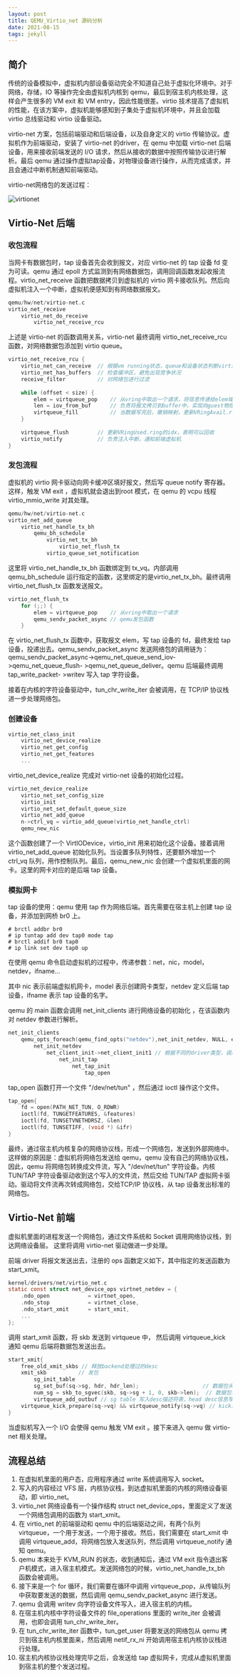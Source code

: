 ```yaml
---
layout: post
title: QEMU_Virtio_net 源码分析
date: 2021-08-15
tags: jekyll   
---
```


## 简介

传统的设备模拟中，虚拟机内部设备驱动完全不知道自己处于虚拟化环境中。对于网络，存储，IO 等操作完全由虚拟机内核到 qemu，最后到宿主机内核处理，这样会产生很多的 VM exit 和 VM entry，因此性能很差。virtio 技术提高了虚拟机的性能，在该方案中，虚拟机能够感知到子集处于虚拟机环境中，并且会加载 virtio 总线驱动和 virtio 设备驱动。

virtio-net 方案，包括前端驱动和后端设备，以及自身定义的 virtio 传输协议。虚拟机作为前端驱动，安装了 virtio-net 的driver，在 qemu 中加载 virtio-net 后端设备，用来接收前端发送的 I/O 请求，然后从接收的数据中按照传输协议进行解析。最后 qemu 通过操作虚拟tap设备，对物理设备进行操作，从而完成请求，并且会通过中断机制通知前端驱动。

virtio-net网络包的发送过程：

![virtionet](https://raw.githubusercontent.com/orangehaswing/orangehaswing.github.io/master/_posts/virtionet.png)

## Virtio-Net 后端

### 收包流程

当网卡有数据包时，tap 设备首先会收到报文，对应 virtio-net 的 tap 设备 fd 变为可读。qemu 通过 epoll 方式监测到有网络数据包，调用回调函数发起收报流程。virtio_net_receive 函数把数据拷贝到虚拟机的 virtio 网卡接收队列。然后向虚拟机注入一个中断，虚拟机便感知到有网络数据报文。

```c
qemu/hw/net/virtio-net.c
virtio_net_receive
	virtio_net_do_receive
		virtio_net_receive_rcu
```

上述是 virtio-net 的函数调用关系，virtio-net 最终调用 virtio_net_receive_rcu 函数，对网络数据包添加到 virtio queue。

```c
virtio_net_receive_rcu {
    virtio_net_can_receive 	// 根据vm running状态，queue和设备状态判断virtio-net是否可以收包
    virtio_net_has_buffers 	// 检查缓冲区，避免出现竞争状况
    receive_filter 		    // 对网络包进行过滤
    
    while (offset < size) {
        elem = virtqueue_pop 	// 从vring中取出一个请求，将信息传递给elem域中
        len = iov_from_buf 		// 负责将报文拷贝到buffer中，实现向guest物理地址写入数据
        virtqueue_fill 		    // 当数据写完后，撤销映射，更新VRingAvail.ring[]的相关字段
    }
    
    virtqueue_flush 		// 更新VRingUsed.ring的idx，表明可以回收
    virtio_notify 			// 负责注入中断，通知前端虚拟机
}   
```

### 发包流程

虚拟机的 virtio 网卡驱动向网卡缓冲区填好报文，然后写 queue notify 寄存器。这样，触发 VM exit ，虚拟机就会退出到root 模式，在 qemu 的 vcpu 线程 virtio_mmio_write 对其处理。

```c
qemu/hw/net/virtio-net.c
virtio_net_add_queue
	virtio_net_handle_tx_bh
		qemu_bh_schedule
			virtio_net_tx_bh
				virtio_net_flush_tx
			virtio_queue_set_notification
```

这里将 virtio_net_handle_tx_bh 函数绑定到 tx_vq。内部调用 qemu_bh_schedule 运行指定的函数，这里绑定的是virtio_net_tx_bh。最终调用 virtio_net_flush_tx 函数发送报文。

```c
virtio_net_flush_tx
	for (;;) {
        elem = virtqueue_pop 	// 从vring中取出一个请求
        qemu_sendv_packet_async // qemu发包函数
	}
```

在 virtio_net_flush_tx 函数中，获取报文 elem，写 tap 设备的 fd，最终发给 tap 设备，投递出去。qemu_sendv_packet_async 发送网络包的调用链为： qemu_sendv_packet_async->qemu_net_queue_send_iov->qemu_net_queue_flush- >qemu_net_queue_deliver。qemu 后端最终调用 tap_write_packet- >writev 写入 tap 字符设备。

接着在内核的字符设备驱动中，tun_chr_write_iter 会被调用，在 TCP/IP 协议栈进一步处理网络包。

### 创建设备

```c
virtio_net_class_init
	virtio_net_device_realize
	virtio_net_get_config
	virtio_net_get_features
	...
```

virtio_net_device_realize 完成对 virtio-net 设备的初始化过程。

```c
virtio_net_device_realize
	virtio_net_set_config_size
	virtio_init
	virtio_net_set_default_queue_size
	virtio_net_add_queue
	n->ctrl_vq = virtio_add_queue(virtio_net_handle_ctrl)
	qemu_new_nic
```

这个函数创建了一个 VirtIODevice，virtio_init 用来初始化这个设备。接着调用 virtio_net_add_queue 初始化队列。当设置多队列特性，还要额外增加一个 ctrl_vq 队列，用作控制队列。最后，qemu_new_nic 会创建一个虚拟机里面的网卡。这里的网卡对应的是后端 tap 设备。

### 模拟网卡

tap 设备的使用：qemu 使用 tap 作为网络后端。首先需要在宿主机上创建 tap 设备，并添加到网桥 br0 上。

```shell
# brctl addbr br0 
# ip tuntap add dev tap0 mode tap
# brctl addif br0 tap0
# ip link set dev tap0 up
```

在使用 qemu 命令启动虚拟机的过程中，传递参数：net，nic，model，netdev，ifname...

其中 nic 表示前端虚拟机网卡，model 表示创建网卡类型，netdev 定义后端 tap 设备，ifname 表示 tap 设备的名字。

qemu 的 main 函数会调用 net_init_clients 进行网络设备的初始化 ，在该函数内对 netdev 参数进行解析。

```c
net_init_clients
	qemu_opts_foreach(qemu_find_opts("netdev"),net_init_netdev, NULL, errp))
		net_init_netdev
			net_client_init->net_client_init1 // 根据不同的driver类型，调用不同的初始化函数
				net_init_tap
					net_tap_init
						tap_open
```

tap_open 函数打开一个文件 "/dev/net/tun" ，然后通过 ioctl 操作这个文件。

```c
tap_open{
    fd = open(PATH_NET_TUN, O_RDWR)
    ioctl(fd, TUNGETFEATURES, &features)
    ioctl(fd, TUNSETVNETHDRSZ, &len)
    ioctl(fd, TUNSETIFF, (void *) &ifr)
}
```

最终，通过宿主机内核复杂的网络协议栈，形成一个网络包，发送到外部网络中。这样做的原因是：虚拟机将网络包发送给 qemu，qemu 没有自己的网络协议栈，因此，qemu 将网络包转换成文件流，写入 "/dev/net/tun" 字符设备。内核TUN/TAP 字符设备驱动收到这个写入的文件流，然后交给 TUN/TAP 虚拟网卡驱动。驱动将文件流再次转成网络包，交给TCP/IP 协议栈，从 tap 设备发出标准的网络包。

## Virtio-Net 前端

虚拟机里面的进程发送一个网络包，通过文件系统和 Socket 调用网络协议栈，到达网络设备层。 这里将调用 virtio-net 驱动做进一步处理。

前端 driver 将报文发送出去，注册的 ops 函数定义如下，其中指定的发送函数为 start_xmit。

```c
kernel/drivers/net/virtio_net.c
static const struct net_device_ops virtnet_netdev = {
	.ndo_open            = virtnet_open,
	.ndo_stop   	     = virtnet_close,
	.ndo_start_xmit      = start_xmit,
	...
};
```

调用 start_xmit 函数，将 skb 发送到 virtqueue 中， 然后调用 virtqueue_kick 通知 qemu 后端将数据包发送出去。

```c
start_xmit{
	free_old_xmit_skbs // 释放backend处理过的desc
    xmit_skb 		  // 发包
    	sg_init_table
    	sg_set_buf(sq->sg, hdr, hdr_len); 				     // 数据包头部填入scatterlist
		num_sg = skb_to_sgvec(skb, sq->sg + 1, 0, skb->len);  // 数据包填入scatterlist
    	virtqueue_add_outbuf // sg table 写入desc描述符表，head desc信息写vring.avail
    virtqueue_kick_prepare(sq->vq) && virtqueue_notify(sq->vq) // kick通知qemu后端
}
```

当虚拟机写入一个 I/O 会使得 qemu 触发 VM exit 。接下来进入 qemu 做 virtio-net 相关处理。

## 流程总结

1. 在虚拟机里面的用户态，应用程序通过 write 系统调用写入 socket。
2. 写入的内容经过 VFS 层，内核协议栈，到达虚拟机里面的内核的网络设备驱动，即 virtio_net。
3. virtio_net 网络设备有一个操作结构 struct net_device_ops，里面定义了发送一个网络包调用的函数为 start_xmit。
4. 在 virtio_net 的前端驱动和 qemu 中的后端驱动之间，有两个队列 virtqueue，一个用于发送，一个用于接收。然后，我们需要在 start_xmit 中调用 virtqueue_add，将网络包放入发送队列，然后调用 virtqueue_notify 通知 qemu。
5. qemu 本来处于 KVM_RUN 的状态，收到通知后，通过 VM exit 指令退出客户机模式，进入宿主机模式。发送网络包的时候，virtio_net_handle_tx_bh 函数会被调用。
6. 接下来是一个 for 循环，我们需要在循环中调用 virtqueue_pop，从传输队列中获取要发送的数据，然后调用 qemu_sendv_packet_async 进行发送。
7. qemu 会调用 writev 向字符设备文件写入，进入宿主机的内核。
8. 在宿主机内核中字符设备文件的 file_operations 里面的 write_iter 会被调用，也即会调用 tun_chr_write_iter。
9. 在 tun_chr_write_iter 函数中，tun_get_user 将要发送的网络包从 qemu 拷贝到宿主机内核里面来，然后调用 netif_rx_ni 开始调用宿主机内核协议栈进行处理。
10. 宿主机内核协议栈处理完毕之后，会发送给 tap 虚拟网卡，完成从虚拟机里面到宿主机的整个发送过程。